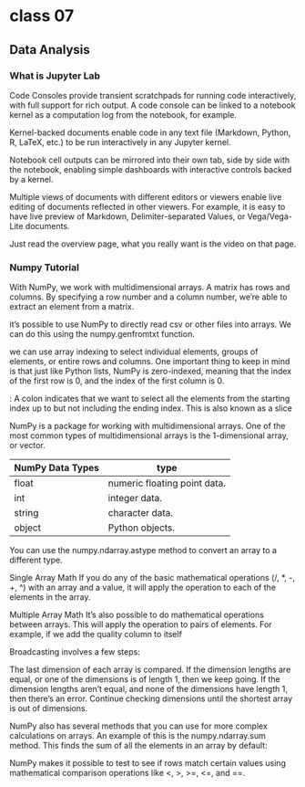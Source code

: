 # class 07
## Data Analysis
### What is Jupyter Lab

Code Consoles provide transient scratchpads for running code interactively, with full support for rich output. A code console can be linked to a notebook kernel as a computation log from the notebook, for example.

Kernel-backed documents enable code in any text file (Markdown, Python, R, LaTeX, etc.) to be run interactively in any Jupyter kernel.

Notebook cell outputs can be mirrored into their own tab, side by side with the notebook, enabling simple dashboards with interactive controls backed by a kernel.

Multiple views of documents with different editors or viewers enable live editing of documents reflected in other viewers. For example, it is easy to have live preview of Markdown, Delimiter-separated Values, or Vega/Vega-Lite documents.

Just read the overview page, what you really want is the video on that page.


### Numpy Tutorial

With NumPy, we work with multidimensional arrays. A matrix has rows and columns. By specifying a row number and a column number, we’re able to extract an element from a matrix.

it’s possible to use NumPy to directly read csv or other files into arrays. We can do this using the numpy.genfromtxt function.

we can use array indexing to select individual elements, groups of elements, or entire rows and columns. One important thing to keep in mind is that just like Python lists, NumPy is zero-indexed, meaning that the index of the first row is 0, and the index of the first column is 0.

: A colon indicates that we want to select all the elements from the starting index up to but not including the ending index. This is also known as a slice

NumPy is a package for working with multidimensional arrays. One of the most common types of multidimensional arrays is the 1-dimensional array, or vector.

|NumPy Data Types	|type|
|------ | ------|
|float|	numeric floating point data.|
|int	|integer data.|
|string	|character data.|
|object|	Python objects.|

You can use the numpy.ndarray.astype method to convert an array to a different type.

Single Array Math If you do any of the basic mathematical operations (/, *, -, +, ^) with an array and a value, it will apply the operation to each of the elements in the array.

Multiple Array Math It’s also possible to do mathematical operations between arrays. This will apply the operation to pairs of elements. For example, if we add the quality column to itself

Broadcasting involves a few steps:

The last dimension of each array is compared. If the dimension lengths are equal, or one of the dimensions is of length 1, then we keep going. If the dimension lengths aren’t equal, and none of the dimensions have length 1, then there’s an error. Continue checking dimensions until the shortest array is out of dimensions.

NumPy also has several methods that you can use for more complex calculations on arrays. An example of this is the numpy.ndarray.sum method. This finds the sum of all the elements in an array by default:

NumPy makes it possible to test to see if rows match certain values using mathematical comparison operations like <, >, >=, <=, and ==.

